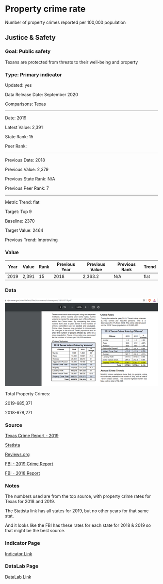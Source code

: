 # Property crime rate


Number of property crimes reported per 100,000 population

## Justice & Safety

### Goal: Public safety

Texans are protected from threats to their well-being and property

### Type: Primary indicator

Updated: yes

Data Release Date: September 2020

Comparisons: Texas


----

Date: 2019

Latest Value: 2,391 

State Rank: 15

Peer Rank: 


----

Previous Date: 2018

Previous Value: 2,379

Previous State Rank: N/A

Previous Peer Rank: 7


----
Metric Trend: flat

Target: Top 9

Baseline: 2370

Target Value: 2464

Previous Trend: Improving



### Value

| Year |  Value      | Rank     | Previous Year   | Previous Value | Previous Rank | Trend | 
| ----------- | ----------- | ----------- | ----------- | ----------- | ----------- | -----------|
|    2019     |   2,391     |     15      |     2018    |    2,363.2  |    N/A      |     flat   |

### Data

![img](./images/propertycrime.PNG)

Total Property Crimes:

2019-685,371 

2018-678,271

### Source

[Texas Crime Report - 2019](https://www.dps.texas.gov/sites/default/files/documents/crimereports/19/cit2019.pdf)

[Statista](https://www.statista.com/statistics/232575/property-crime-rate-in-the-us-by-state/)

[Reviews.org](https://www.reviews.org/home-security/property-crime-by-state-usa/)

[FBI - 2019 Crime Report](https://ucr.fbi.gov/crime-in-the-u.s/2019/crime-in-the-u.s.-2019/topic-pages/tables/table-5)

[FBI - 2018 Report](https://ucr.fbi.gov/crime-in-the-u.s/2018/crime-in-the-u.s.-2018/topic-pages/tables/table-5)

### Notes

The numbers used are from the top source, with property crime rates for Texas for 2018 and 2019. 

The Statista link has all states for 2019, but no other years for that same stat.

And it looks like the FBI has these rates for each state for 2018 & 2019 so that might be the best source. 


### Indicator Page

[Indicator Link](https://indicators.texas2036.org/indicator/87)

### DataLab Page

[DataLab Link](https://datalab.texas2036.org/dbkqjpe/texas-crime-rate-by-offense-crime-index-by-volume?accesskey=bqthjxg)
